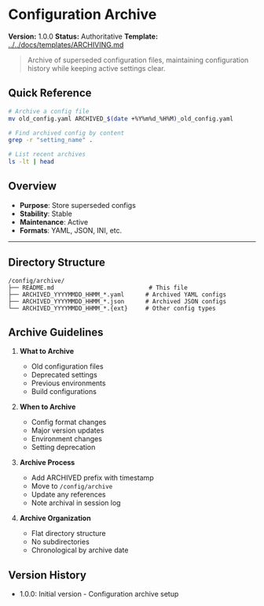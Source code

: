 # Configuration Archive

**Version:** 1.0.0
**Status:** Authoritative
**Template:** [../../docs/templates/ARCHIVING.md](../../docs/templates/ARCHIVING.md)

> Archive of superseded configuration files, maintaining configuration history while keeping active settings clear.

## Quick Reference
```bash
# Archive a config file
mv old_config.yaml ARCHIVED_$(date +%Y%m%d_%H%M)_old_config.yaml

# Find archived config by content
grep -r "setting_name" .

# List recent archives
ls -lt | head
```

## Overview
- **Purpose**: Store superseded configs
- **Stability**: Stable
- **Maintenance**: Active
- **Formats**: YAML, JSON, INI, etc.

---

## Directory Structure
```
/config/archive/
├── README.md                           # This file
├── ARCHIVED_YYYYMMDD_HHMM_*.yaml      # Archived YAML configs
├── ARCHIVED_YYYYMMDD_HHMM_*.json      # Archived JSON configs
└── ARCHIVED_YYYYMMDD_HHMM_*.{ext}     # Other config types
```

## Archive Guidelines

1. **What to Archive**
   - Old configuration files
   - Deprecated settings
   - Previous environments
   - Build configurations

2. **When to Archive**
   - Config format changes
   - Major version updates
   - Environment changes
   - Setting deprecation

3. **Archive Process**
   - Add ARCHIVED prefix with timestamp
   - Move to `/config/archive`
   - Update any references
   - Note archival in session log

4. **Archive Organization**
   - Flat directory structure
   - No subdirectories
   - Chronological by archive date

## Version History
- 1.0.0: Initial version - Configuration archive setup
